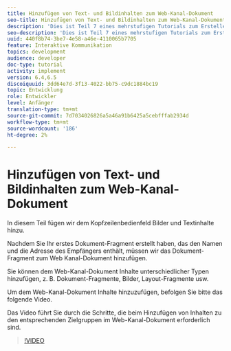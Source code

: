 ```yaml
---
title: Hinzufügen von Text- und Bildinhalten zum Web-Kanal-Dokument
seo-title: Hinzufügen von Text- und Bildinhalten zum Web-Kanal-Dokument
description: 'Dies ist Teil 7 eines mehrstufigen Tutorials zum Erstellen Ihres ersten interaktiven Kommunikations-Dokuments. In diesem Teil fügen wir dem Kopfzeilenbedienfeld Bilder und Textinhalte hinzu. '
seo-description: 'Dies ist Teil 7 eines mehrstufigen Tutorials zum Erstellen Ihres ersten interaktiven Kommunikations-Dokuments. In diesem Teil fügen wir dem Kopfzeilenbedienfeld Bilder und Textinhalte hinzu. '
uuid: 440f8b74-3be7-4e58-a46e-4110065b7705
feature: Interaktive Kommunikation
topics: development
audience: developer
doc-type: tutorial
activity: implement
version: 6.4,6.5
discoiquuid: 3dd64e7d-3f13-4022-bb75-c9dc1884bc19
topic: Entwicklung
role: Entwickler
level: Anfänger
translation-type: tm+mt
source-git-commit: 7d7034026826a5a46a91b6425a5cebfffab2934d
workflow-type: tm+mt
source-wordcount: '186'
ht-degree: 2%

---
```



# Hinzufügen von Text- und Bildinhalten zum Web-Kanal-Dokument

In diesem Teil fügen wir dem Kopfzeilenbedienfeld Bilder und Textinhalte hinzu.

Nachdem Sie Ihr erstes Dokument-Fragment erstellt haben, das den Namen und die Adresse des Empfängers enthält, müssen wir das Dokument-Fragment zum Web Kanal-Dokument hinzufügen.

Sie können dem Web-Kanal-Dokument Inhalte unterschiedlicher Typen hinzufügen, z. B. Dokument-Fragmente, Bilder, Layout-Fragmente usw.

Um dem Web-Kanal-Dokument Inhalte hinzuzufügen, befolgen Sie bitte das folgende Video.

Das Video führt Sie durch die Schritte, die beim Hinzufügen von Inhalten zu den entsprechenden Zielgruppen im Web-Kanal-Dokument erforderlich sind.

>[!VIDEO](https://video.tv.adobe.com/v/22359/?quality=9&learn=on)

